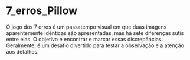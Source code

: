 # 7_erros_Pillow
O jogo dos 7 erros é um passatempo visual em que duas imagens aparentemente idênticas são apresentadas, mas há sete diferenças sutis entre elas. O objetivo é encontrar e marcar essas discrepâncias. Geralmente, é um desafio divertido para testar a observação e a atenção aos detalhes. 
